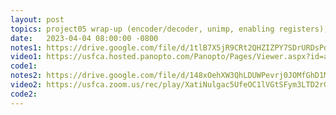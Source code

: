 ```yaml
---
layout: post
topics: project05 wrap-up (encoder/decoder, unimp, enabling registers), start [lab06](assignments/lab06.html) (register file and ALU)
date:   2023-04-04 08:00:00 -0800
notes1: https://drive.google.com/file/d/1tlB7X5jR9CRt2QHZIZPY7SDrURDsPdWH/view?usp=sharing 
video1: https://usfca.hosted.panopto.com/Panopto/Pages/Viewer.aspx?id=a7c80d19-7804-44ed-bd18-af93011bd9e2
code1:  
notes2: https://drive.google.com/file/d/148xOehXW3QhLDUWPevrj0JOMfGhD1MXy/view?usp=share_link
video2: https://usfca.zoom.us/rec/play/XatiNulgac5UfeOC1lVGtSFym3LTD2rG9cfhvQewWQzMOSgR6GbpAHOcxZO7DfR7OTlFCwQL4ZSecmUm.U6-BV_qjF4tislo8?canPlayFromShare=true&from=share_recording_detail&continueMode=true&componentName=rec-play&originRequestUrl=https%3A%2F%2Fusfca.zoom.us%2Frec%2Fshare%2FGpkF6hTdtzdKka57-Nxg9c8trJXW4IU44KXKETe5UeG4_lYn0-zoHc6Wyw6ph6ab.Ep7BOwXh_BJUQXXI
code2:  
---
```

